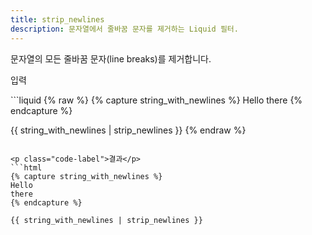 ```yaml
---
title: strip_newlines
description: 문자열에서 줄바꿈 문자를 제거하는 Liquid 필터.
---
```


문자열의 모든 줄바꿈 문자(line breaks)를 제거합니다.

<p class="code-label">입력</p>
```liquid
{% raw %}
{% capture string_with_newlines %}
Hello
there
{% endcapture %}

{{ string_with_newlines | strip_newlines }}
{% endraw %}
```

<p class="code-label">결과</p>
```html
{% capture string_with_newlines %}
Hello
there
{% endcapture %}

{{ string_with_newlines | strip_newlines }}
```
